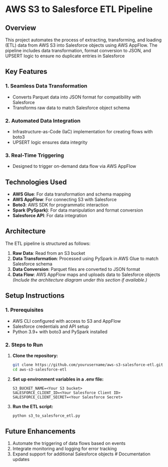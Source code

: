 # AWS S3 to Salesforce ETL Pipeline
## Overview
This project automates the process of extracting, transforming, and loading (ETL) data from AWS S3 into Salesforce objects using AWS AppFlow. The pipeline includes data transformation, format conversion to JSON, and UPSERT logic to ensure no duplicate entries in Salesforce
## Key Features
### 1. Seamless Data Transformation
* Converts Parquet data into JSON format for compatibility with Salesforce
* Transforms raw data to match Salesforce object schema
### 2. Automated Data Integration
* Infrastructure-as-Code (IaC) implementation for creating flows with boto3
* UPSERT logic ensures data integrity
### 3. Real-Time Triggering
* Designed to trigger on-demand data flow via AWS AppFlow
## Technologies Used
* **AWS Glue**: For data transformation and schema mapping
* **AWS AppFlow**: For connecting S3 with Salesforce
* **Boto3**: AWS SDK for programmatic interaction
* **Spark (PySpark)**: For data manipulation and format conversion
* **Salesforce API**: For data integration
## Architecture
The ETL pipeline is structured as follows:
1. **Raw Data**: Read from an S3 bucket
2. **Data Transformation**: Processed using PySpark in AWS Glue to match Salesforce schema
3. **Data Conversion**: Parquet files are converted to JSON format
4. **Data Flow**: AWS AppFlow maps and uploads data to Salesforce objects
*(Include the architecture diagram under this section if available.)*
## Setup Instructions
### 1. Prerequisites
* AWS CLI configured with access to S3 and AppFlow
* Salesforce credentials and API setup
* Python 3.9+ with boto3 and PySpark installed
### 2. Steps to Run
1. **Clone the repository:**
   ```bash
   git clone https://github.com/yourusername/aws-s3-salesforce-etl.git
   cd aws-s3-salesforce-etl
   ```
2. **Set up environment variables in a .env file:**
   ```env
   S3_BUCKET_NAME=<Your S3 bucket>
   SALESFORCE_CLIENT_ID=<Your Salesforce Client ID>
   SALESFORCE_CLIENT_SECRET=<Your Salesforce Secret>
   ```
3. **Run the ETL script:**
   ```bash
   python s3_to_salesforce_etl.py
   ```
## Future Enhancements
1. Automate the triggering of data flows based on events
2. Integrate monitoring and logging for error tracking
3. Expand support for additional Salesforce objects
 
 #   D o c u m e n t a t i o n   u p d a t e s 
 
 
